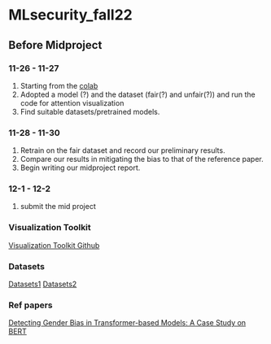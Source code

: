 # MLsecurity_fall22

## Before Midproject

### 11-26 - 11-27
1. Starting from the [colab](https://colab.research.google.com/drive/1W0lE-rA8NNJlFUxvRndx6TeXK7CVKkDg)
2. Adopted a model (?) and the dataset (fair(?) and unfair(?)) and run the code for attention visualization
3. Find suitable datasets/pretrained models. 


### 11-28 - 11-30
1. Retrain on the fair dataset and record our preliminary results.
2. Compare our results in mitigating the bias to that of the reference paper.
3. Begin writing our midproject report.

### 12-1 - 12-2
1. submit the mid project

### Visualization Toolkit
[Visualization Toolkit Github](https://github.com/jessevig/bertviz)

### Datasets
[Datasets1](https://www.kaggle.com/datasets/crowdflower/twitter-user-gender-classification)
[Datasets2](https://github.com/pliang279/LM_bias)

### Ref papers
[Detecting Gender Bias in Transformer-based
Models: A Case Study on BERT](https://arxiv.org/pdf/2110.15733.pdf)
